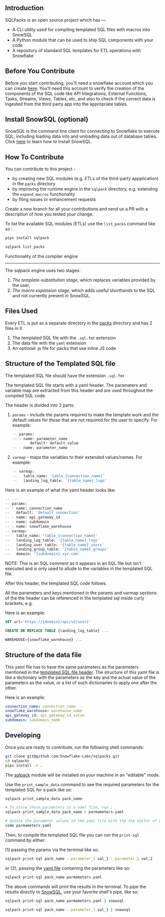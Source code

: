 Introduction
---

SQLPacks is an open source project which has —

- A CLI utility used for compiling templated SQL files with macros into SnowSQL  
- A Python module that can be used to ship SQL components with your code
- A repository of standard SQL templates for ETL operations with Snowflake


Before You Contribute
---

Before you start contributing, you'll need a snowflake account which you can create [here](https://signup.snowflake.com). You'll need this account to verify the creation of the components of the SQL code like API Integrations, External Functions, Tasks, Streams, Views, Tables, etc, and also to check if the correct data is ingested from the third party app into the appropriate tables.

Install SnowSQL (optional)
---

SnowSQL is the command line client for connecting to Snowflake to execute SQL, including loading data into and unloading data out of database tables. Click [here](https://docs.snowflake.com/en/user-guide/snowsql-install-config.html) to learn how to install SnowSQL.

How To Contribute
---

You can contribute to this project -

- by creating new SQL modules (e.g. ETLs of the third-party appplication) in the `packs` directory
- by improving the runtime engine in the `sqlpack` directory, e.g. extending the `expand_macros` functionality
- by filing issues or enhancement requests

Create a new branch for all your contributions and send us a PR with a description of how you tested your change.

To list the available SQL modules (ETLs) use the `list_packs` command like so :
```python
pipx install sqlpack

sqlpack list_packs
```


Functionality of the compiler engine

---
The sqlpack engine uses two stages:

1. *The template-substitution stage*, which replaces variables provided by the user,
1. *The macro expansion stage*, which adds useful shorthands to the SQL and not currently present in SnowSQL.


Files Used
---

Every ETL is put as a separate directory in the [packs](packs) directory and has 2 files in it

1. The templated SQL file with the ``.sql.fmt`` extension
2. The data file with the ``yaml`` extension
3. An optional .js file for packs that use inline JS code

Structure of the Templated SQL file
---

The templated SQL file should have the extension `.sql.fmt`

The templated SQL file starts with a yaml header. The paramaters and variable map are extracted from this header and are used throughout the compiled SQL code.

The header is divided into 2 parts:

1. `params` - include the params required to make the template work and the default values for those that are not required for the user to specify. For example:

    ```python
    -- params:
    -- - name: parameter_name
            default: default_value
    -- - name: parameter_name
    ```

2. `varmap` - maps the variables to their extended values/names. For example:

    ```python
    -- varmap:
    --   table_name: 'table_{connection_name}'
    --   landing_log_table: '{table_name}_logs'
    ```

Here is an example of what the yaml header looks like:

```python
-- ---
-- params:
-- - name: connection_name
--   default: 'default_connection'
-- - name: api_gateway_id
-- - name: subdomain
-- - name: snowflake_warehouse
-- varmap:
--   table_name: 'table_{connection_name}'
--   landing_log_table: '{table_name}_logs'
--   landing_user_table: '{table_name}_users'
--   landing_group_table: '{table_name}_groups'
--   domain: '{subdomain}.xyz.com'
```

NOTE: This is an SQL comment as it appears in an SQL file but isn't executed and is only used to allude to the variables in the templated SQL file.

After this header, the templated SQL code follows.

All the parameters and keys mentioned in the params and varmap sections of the the header can be referenced in the templated sql inside curly brackets, e.g.

Here is an example:

```sql
SET url='https://{domain}/api/v2/users'

CREATE OR REPLACE TABLE {landing_log_table} ...

WAREHOUSE={snowflake_warehouse} ...
```

Structure of the data file
---

This yaml file has to have the same parameters as the parameters mentioned in the [templated SQL file header](#Structure-of-the-Templated-SQL-file). The structure of this yaml file is like a dictionary with the parameters as the key and the actual value of the parameters as the value, or a list of such dictionaries to apply one after the other.

Here is an example:

```yaml
connection_name: connection_name
snowflake_warehouse: warehouse_name
api_gateway_id: api_gateway_id_value
subdomain: subdomain_name
```

Developing
---

Once you are ready to contribute, run the following shell commands:

```bash
git clone git@github.com:Snowflake-Labs/sqlpacks.git
cd sqlpacks
pipx install -e .
```

The [sqlpack](https://pypi.org/project/sqlpack) module will be installed on your machine in an "editable" mode.


Use the `print_sample_data` command to see the required parameters for the templated SQL for a pack like so:
```bash
sqlpack print_sample_data pack_name

# To store these parameters in a yaml file, run :
sqlpack print_sample_data pack_name > parmameters.yaml

# Update the parameter values in the yaml file with the the editor of your choice. If you use VSCode, run :
code parmameters.yaml
```

Then, to compile the templated SQL file you can run the `print-sql` command by either:

(1) passing the params via the terminal like so:

```bash
sqlpack print-sql pack_name --parameter_1 val_1 --parameter_2 val_2
```

or (2), passing the [yaml file](#Structure-of-the-yaml-file) containing the parameters like so:

```bash
sqlpack print-sql pack_name parmameters.yaml
```

The above commands will print the results in the terminal. To pipe the results directly to [SnowSQL](#Install-SnowSQL), use your favorite shell's pipe, like so:

```bash
sqlpack print-sql pack_name parmameters.yaml | snowsql

sqlpack print-sql pack_name --parameter_1 val_1 | snowsql
```
